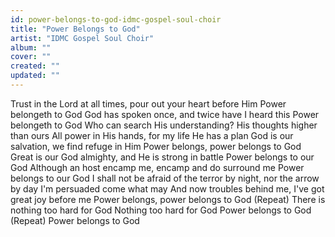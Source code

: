 ```yaml
---
id: power-belongs-to-god-idmc-gospel-soul-choir
title: "Power Belongs to God"
artist: "IDMC Gospel Soul Choir"
album: ""
cover: ""
created: ""
updated: ""
---
```


Trust in the Lord at all times, pour out your heart before Him
Power belongeth to God
God has spoken once, and twice have I heard this
Power belongeth to God
Who can search His understanding? His thoughts higher than ours
All power in His hands, for my life He has a plan
God is our salvation, we find refuge in Him
Power belongs, power belongs to God
Great is our God almighty, and He is strong in battle
Power belongs to our God
Although an host encamp me, encamp and do surround me
Power belongs to our God
I shall not be afraid of the terror by night, nor the arrow by day
I'm persuaded come what may
And now troubles behind me, I've got great joy before me
Power belongs, power belongs to God
(Repeat)
There is nothing too hard for God
Nothing too hard for God
Power belongs to God
(Repeat)
Power belongs to God